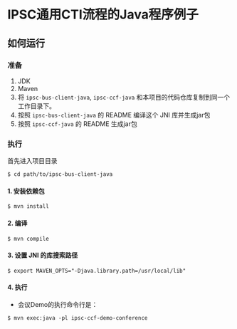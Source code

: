 # IPSC通用CTI流程的Java程序例子

## 如何运行

### 准备
1. JDK
2. Maven
3. 将 `ipsc-bus-client-java`, `ipsc-ccf-java` 和本项目的代码仓库复制到同一个工作目录下。
4. 按照 `ipsc-bus-client-java` 的 README 编译这个 JNI 库并生成jar包
5. 按照 `ipsc-ccf-java` 的 README 生成jar包

### 执行
首先进入项目目录
```shell
$ cd path/to/ipsc-bus-client-java
```
#### 1. 安装依赖包
```shell
$ mvn install
```

#### 2. 编译
```shell
$ mvn compile
```

#### 3. 设置 JNI 的库搜索路径
```shell
$ export MAVEN_OPTS="-Djava.library.path=/usr/local/lib"
```

#### 4. 执行

* 会议Demo的执行命令行是：
```$shell
$ mvn exec:java -pl ipsc-ccf-demo-conference
```
